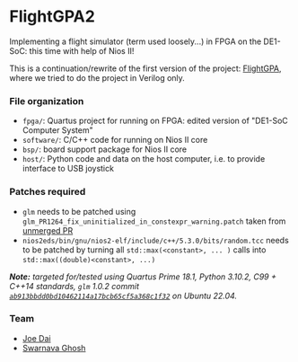 # FlightGPA2
Implementing a flight simulator (term used loosely...) in FPGA on the DE1-SoC: this time with help of Nios II! 

This is a continuation/rewrite of the first version of the project: [FlightGPA](https://github.com/jdtech3/FlightGPA),
where we tried to do the project in Verilog only.

### File organization

  * `fpga/`: Quartus project for running on FPGA: edited version of "DE1-SoC Computer System"
  * `software/`: C/C++ code for running on Nios II core
  * `bsp/`: board support package for Nios II core
  * `host/`: Python code and data on the host computer, i.e. to provide interface to USB joystick

### Patches required

  * `glm` needs to be patched using `glm_PR1264_fix_uninitialized_in_constexpr_warning.patch` taken from [unmerged PR](https://github.com/g-truc/glm/pull/1264)
  * `nios2eds/bin/gnu/nios2-elf/include/c++/5.3.0/bits/random.tcc` needs to be patched by turning all `std::max(<constant>, ... )` calls into `std::max((double)<constant>, ...)`

***Note:** targeted for/tested using Quartus Prime 18.1, Python 3.10.2, C99 + C++14 standards, `glm` 1.0.2 commit [`ab913bbdd0bd10462114a17bcb65cf5a368c1f32`](https://github.com/g-truc/glm/tree/ab913bbdd0bd10462114a17bcb65cf5a368c1f32) on Ubuntu 22.04.*

### Team

  * [Joe Dai](https://github.com/jdtech3/)
  * [Swarnava Ghosh](https://github.com/swarnavaghosh04/)
